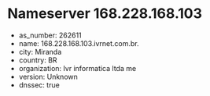 # Nameserver 168.228.168.103

* as_number: 262611
* name: 168.228.168.103.ivrnet.com.br.
* city: Miranda
* country: BR
* organization: Ivr informatica ltda me
* version: Unknown
* dnssec: true
